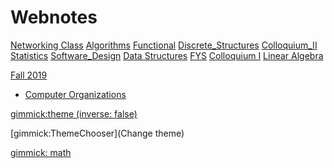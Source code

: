 # Webnotes

[Networking Class](networking.md)
[Algorithms](algorithms.md)
[Functional](functional.md)
[Discrete_Structures](discrete.md)
[Colloquium_II](honors2.md)
[Statistics](stats.md)
[Software_Design](software_design.md)
[Data Structures](data_structures.md)
[FYS](fys.md)
[Colloquium I](honors.md)
[Linear Algebra](linear_algebra.md)

[Fall 2019]()

 * [Computer Organizations](./fall_2019/organizations.md)

<!-- set a default theme -->
[gimmick:theme (inverse: false)](bootstrap)

<!-- show a theme chooser in the menu bar -->
[gimmick:ThemeChooser](Change theme)

<!-- show a fork me on github ribbon 
[gimmick:forkmeongithub](http://github.com/Dynalon/mdwiki-seed/) -->

<!-- setup math/latex syntax -->
[gimmick: math]()

